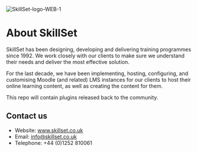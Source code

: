 ![SkillSet-logo-WEB-1](https://user-images.githubusercontent.com/92787643/137886163-c905678c-d6f1-4b46-8439-c2a643071536.png)

About SkillSet
==============


SkillSet has been designing, developing and delivering training programmes since 1992. We work closely with our clients to make sure we understand their needs and deliver the most effective solution.

For the last decade, we have been implementing, hosting, configuring, and customising Moodle (and related) LMS instances for our clients to host their online learning content, as well as creating the content for them.

This repo will contain plugins released back to the community.

Contact us
----------

* Website: www.skillset.co.uk
* Email: info@skillset.co.uk
* Telephone: +44 (0)1252 810061

<!---
skillsetltd/skillsetltd is a ✨ special ✨ repository because its `README.md` (this file) appears on your GitHub profile.
You can click the Preview link to take a look at your changes.
--->

